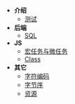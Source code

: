 - **介绍**
	- [测试](/test.md?v=1)
- **后端**
    - [SQL](/sql.md)
- **JS**
    - [宏任务与微任务](/js/宏任务与微任务.md)
    - [Class](/js/Class.md)
- **其它**
    - [字符编码](/字符编码.md)
    - [字节序](/字节序.md)
    - [资源](/资源.md)
